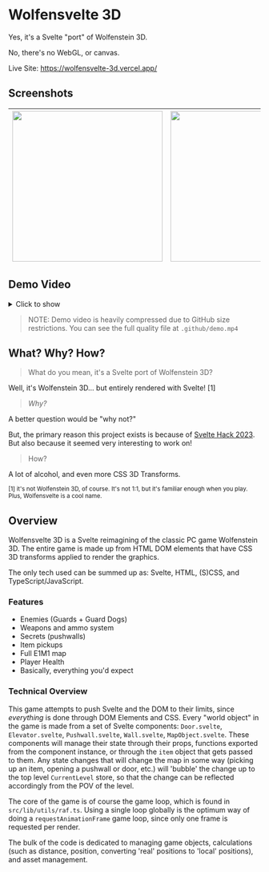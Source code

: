 # Wolfensvelte 3D

Yes, it's a Svelte "port" of Wolfenstein 3D.

No, there's no WebGL, or canvas.

Live Site: https://wolfensvelte-3d.vercel.app/

## Screenshots

<div align="center">

|<img src="https://user-images.githubusercontent.com/72365477/232335697-ff217511-9e75-455f-b892-8452bab6d0d1.png" width="300" height="300" />    |  <img src="https://user-images.githubusercontent.com/72365477/232335679-c8401c92-34ac-49e4-9502-222c8e42cd4d.png" width="300" height="300" />  |  <img src="https://user-images.githubusercontent.com/72365477/232335652-eb53ae65-30b8-4701-a0b1-473d06047d1e.png" width="300" height="300" />  |
|---|---|---|

</div>

## Demo Video

<details>
<summary>Click to show</summary>
<video src="https://user-images.githubusercontent.com/72365477/232336502-42413936-cd7e-4ec0-a68e-dbed0529faf3.mp4" playsinline width="100" height="100" controls> </video>
</details>

> NOTE: Demo video is heavily compressed due to GitHub size restrictions. You can see the full quality file at `.github/demo.mp4`

## What? Why? How?

> What do you mean, it's a Svelte port of Wolfenstein 3D?

Well, it's Wolfenstein 3D... but entirely rendered with Svelte! [1]

> _Why?_

A better question would be "why not?"

But, the primary reason this project exists is because of [Svelte Hack 2023](http://hack.sveltesociety.dev/). But also because it seemed very interesting to work on!

> How?

A lot of alcohol, and even more CSS 3D Transforms.

<sup>[1] it's not Wolfenstein 3D, of course. It's not 1:1, but it's familiar enough when you play. Plus, Wolfensvelte is a cool name.

## Overview

Wolfensvelte 3D is a Svelte reimagining of the classic PC game Wolfenstein 3D. The entire game is made up from HTML DOM elements that have CSS 3D transforms applied to render the graphics.

The only tech used can be summed up as: Svelte, HTML, (S)CSS, and TypeScript/JavaScript.

### Features

- Enemies (Guards + Guard Dogs)
- Weapons and ammo system
- Secrets (pushwalls)
- Item pickups
- Full E1M1 map
- Player Health
- Basically, everything you'd expect

### Technical Overview

This game attempts to push Svelte and the DOM to their limits, since _everything_ is done through DOM Elements and CSS. Every "world object" in the game is made from a set of Svelte components: `Door.svelte`, `Elevator.svelte`, `Pushwall.svelte`, `Wall.svelte`, `MapObject.svelte`. These components will manage their state through their props, functions exported from the component instance, or through the `item` object that gets passed to them. Any state changes that will change the map in some way (picking up an item, opening a pushwall or door, etc.) will 'bubble' the change up to the top level `CurrentLevel` store, so that the change can be reflected accordingly from the POV of the level.

The core of the game is of course the game loop, which is found in `src/lib/utils/raf.ts`. Using a single loop globally is the optimum way of doing a `requestAnimationFrame` game loop, since only one frame is requested per render.

The bulk of the code is dedicated to managing game objects, calculations (such as distance, position, converting 'real' positions to 'local' positions), and asset management.
